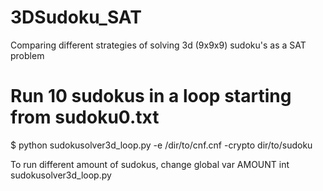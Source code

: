 # 3DSudoku_SAT
Comparing different strategies of solving 3d (9x9x9) sudoku's as a SAT problem

# Run 10 sudokus in a loop starting from sudoku0.txt
$ python sudokusolver3d_loop.py -e /dir/to/cnf.cnf -crypto dir/to/sudoku

To run different amount of sudokus, change global var AMOUNT int sudokusolver3d_loop.py

